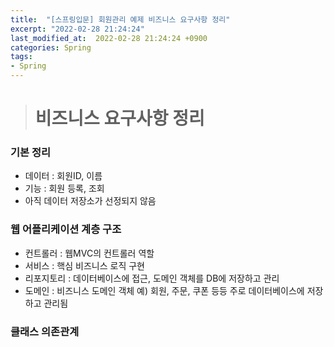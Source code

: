 ```yaml
---
title:  "[스프링입문] 회원관리 예제 비즈니스 요구사항 정리"
excerpt: "2022-02-28 21:24:24"
last_modified_at:  2022-02-28 21:24:24 +0900
categories: Spring
tags:
- Spring
---
```


># 비즈니스 요구사항 정리  

### 기본 정리   

- 데이터 : 회원ID, 이름  
- 기능 : 회원 등록, 조회  
- 아직 데이터 저장소가 선정되지 않음  


### 웹 어플리케이션 계층 구조    

- 컨트롤러 : 웹MVC의 컨트롤러 역할  
- 서비스 : 핵심 비즈니스 로직 구현  
- 리포지토리 : 데이터베이스에 접근, 도메인 객체를 DB에 저장하고 관리  
- 도메인 : 비즈니스 도메인 객체 예) 회원, 주문, 쿠폰 등등 주로 데이터베이스에 저장하고 관리됨  


### 클래스 의존관계  
